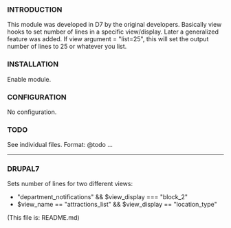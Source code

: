 

### INTRODUCTION 
This module was developed in D7 by the original developers. Basically view hooks to set number of lines in a
specific view/display. Later a generalized feature was added. If view argument = "list=25", this will set the output
number of lines to 25 or whatever you list.

### INSTALLATION
Enable module.

### CONFIGURATION
No configuration.

### TODO
See individual files. Format: @todo ...

---

### DRUPAL7

Sets number of lines for two different views:
- "department_notifications" && $view_display === "block_2"
- $view_name == "attractions_list" && $view_display == "location_type"


(This file is: README.md)
